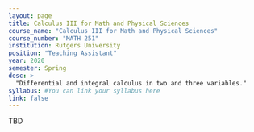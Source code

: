 ```yaml
---
layout: page
title: Calculus III for Math and Physical Sciences
course_name: "Calculus III for Math and Physical Sciences"
course_number: "MATH 251"
institution: Rutgers University
position: "Teaching Assistant"
year: 2020
semester: Spring
desc: >
  "Differential and integral calculus in two and three variables."
syllabus: #You can link your syllabus here
link: false
---
```


TBD
